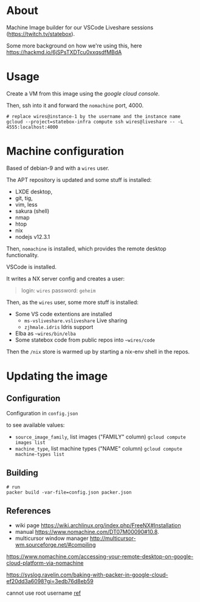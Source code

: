 # About

Machine Image builder for our VSCode Liveshare sessions (https://twitch.tv/statebox).

Some more background on how we're using this, here https://hackmd.io/6jSPsTXDTcu0xxqsdfMBdA

# Usage

Create a VM from this image using the *google cloud console*.

Then, ssh into it and forward the `nomachine` port, 4000.

```
# replace wires@instance-1 by the username and the instance name
gcloud --project=statebox-infra compute ssh wires@liveshare -- -L 4555:localhost:4000
```

# Machine configuration

Based of debian-9 and with a `wires` user.

The APT repository is updated and some stuff is installed:

- LXDE desktop,
- git, tig,
- vim, less
- sakura (shell)
- nmap
- htop
- nix
- nodejs v12.3.1

Then, `nomachine` is installed, which provides the remote desktop functionality.

VSCode is installed.

It writes a NX server config and creates a user:

> login: `wires`
> password: `geheim`

Then, as the `wires` user, some more stuff is installed:

- Some VS code extentions are installed
    - `ms-vsliveshare.vsliveshare` Live sharing
    - `zjhmale.idris` Idris support
- Elba as `~wires/bin/elba`
- Some statebox code from public repos into `~wires/code`

Then the `/nix` store is warmed up by starting a nix-env shell in the repos.

# Updating the image

## Configuration

Configuration in `config.json`

to see available values:

- `source_image_family`, list images ("FAMILY" column) `gcloud compute images list`
- `machine_type`, list machine types ("NAME" column) `gcloud compute machine-types list`

## Building

```
# run
packer build -var-file=config.json packer.json
```

## References

- wiki page https://wiki.archlinux.org/index.php/FreeNX#Installation
- manual https://www.nomachine.com/DT07M00090#10.8.
- multicursor window manager http://multicursor-wm.sourceforge.net/#compiling

https://www.nomachine.com/accessing-your-remote-desktop-on-google-cloud-platform-via-nomachine

https://syslog.ravelin.com/baking-with-packer-in-google-cloud-ef20dd3a6098?gi=3edb76d8eb59

cannot use root username [ref](https://serverfault.com/questions/792328/using-packer-with-google-cloud-and-getting-an-ssh-connection-issue-w-debian-bui)